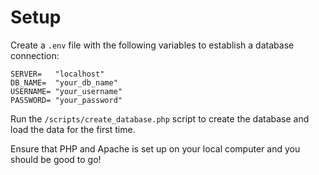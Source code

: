 # Setup
Create a `.env` file with the following variables to establish a database connection:
```
SERVER=   "localhost"
DB_NAME=  "your_db_name"
USERNAME= "your_username"
PASSWORD= "your_password"
```

Run the `/scripts/create_database.php` script to create the database and load the data for the first time.

Ensure that PHP and Apache is set up on your local computer and you should be good to go!
